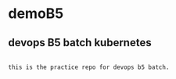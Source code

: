 # demoB5

## devops B5 batch kubernetes ##

``` shell

this is the practice repo for devops b5 batch.



